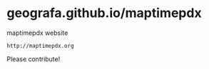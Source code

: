 geografa.github.io/maptimepdx
=================

maptimepdx website

	http://maptimepdx.org
	
Please contribute! 
